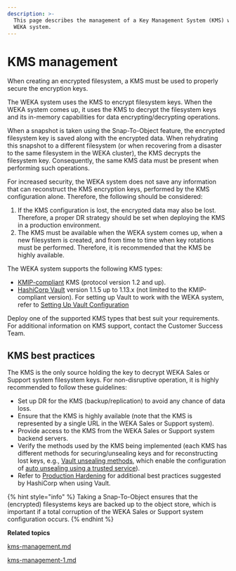 ```yaml
---
description: >-
  This page describes the management of a Key Management System (KMS) within the
  WEKA system.
---
```


# KMS management

When creating an encrypted filesystem, a KMS must be used to properly secure the encryption keys.

The WEKA system uses the KMS to encrypt filesystem keys. When the WEKA system comes up, it uses the KMS to decrypt the filesystem keys and its in-memory capabilities for data encrypting/decrypting operations.

When a snapshot is taken using the Snap-To-Object feature, the encrypted filesystem key is saved along with the encrypted data. When rehydrating this snapshot to a different filesystem (or when recovering from a disaster to the same filesystem in the WEKA cluster), the KMS decrypts the filesystem key. Consequently, the same KMS data must be present when performing such operations.

For increased security, the WEKA system does not save any information that can reconstruct the KMS encryption keys, performed by the KMS configuration alone. Therefore, the following should be considered:

1. If the KMS configuration is lost, the encrypted data may also be lost. Therefore, a proper DR strategy should be set when deploying the KMS in a production environment.
2. The KMS must be available when the WEKA system comes up, when a new filesystem is created, and from time to time when key rotations must be performed. Therefore, it is recommended that the KMS be highly available.

The WEKA system supports the following KMS types:

* [KMIP-compliant](http://docs.oasis-open.org/kmip/spec/v1.2/os/kmip-spec-v1.2-os.html) KMS (protocol version 1.2 and up).
* [HashiCorp Vault](https://www.hashicorp.com/products/vault/) version 1.1.5 up to 1.13.x (not limited to the KMIP-compliant version). For setting up Vault to work with the WEKA system, refer to [Setting Up Vault Configuration](kms-management-1.md#set-up-vault-configuration)&#x20;

Deploy one of the supported KMS types that best suit your requirements. For additional information on KMS support, contact the Customer Success Team.

## KMS best practices

The KMS is the only source holding the key to decrypt WEKA Sales or Support system filesystem keys. For non-disruptive operation, it is highly recommended to follow these guidelines:

* Set up DR for the KMS (backup/replication) to avoid any chance of data loss.
* Ensure that the KMS is highly available (note that the KMS is represented by a single URL in the WEKA Sales or Support system).
* Provide access to the KMS from the WEKA Sales or Support system backend servers.
* Verify the methods used by the KMS being implemented (each KMS has different methods for securing/unsealing keys and for reconstructing lost keys, e.g., [Vault unsealing methods](https://www.vaultproject.io/docs/concepts/seal.html), which enable the configuration of [auto unsealing using a trusted service](https://learn.hashicorp.com/vault/operations/ops-autounseal-aws-kms)).
* Refer to [Production Hardening](https://learn.hashicorp.com/vault/operations/production-hardening) for additional best practices suggested by HashiCorp when using Vault.

{% hint style="info" %}
Taking a Snap-To-Object ensures that the (encrypted) filesystems keys are backed up to the object store, which is important if a total corruption of the WEKA Sales or Support system configuration occurs.
{% endhint %}



**Related topics**

[kms-management.md](kms-management.md "mention")

[kms-management-1.md](kms-management-1.md "mention")
